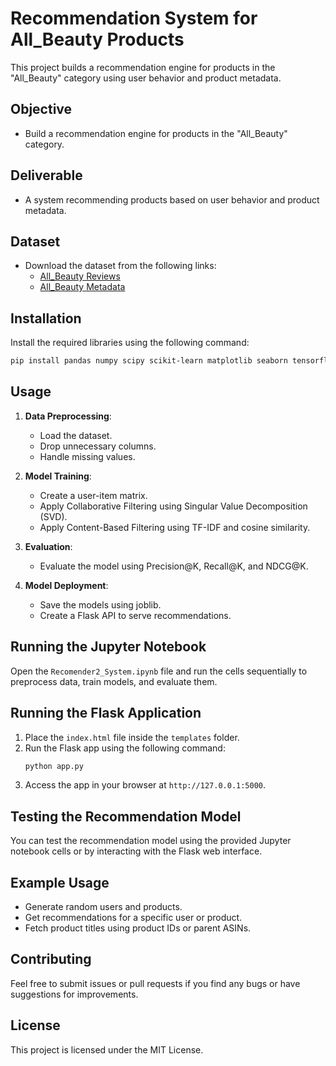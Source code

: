 # Recommendation System for All_Beauty Products

This project builds a recommendation engine for products in the "All_Beauty" category using user behavior and product metadata.

## Objective
- Build a recommendation engine for products in the "All_Beauty" category.

## Deliverable
- A system recommending products based on user behavior and product metadata.

## Dataset
- Download the dataset from the following links:
  - [All_Beauty Reviews](https://mcauleylab.ucsd.edu/public_datasets/data/amazon_2023/raw/review_categories/All_Beauty.jsonl.gz)
  - [All_Beauty Metadata](https://mcauleylab.ucsd.edu/public_datasets/data/amazon_2023/raw/meta_categories/meta_All_Beauty.jsonl.gz)

## Installation
Install the required libraries using the following command:
```bash
pip install pandas numpy scipy scikit-learn matplotlib seaborn tensorflow flask
```

## Usage
1. **Data Preprocessing**:
   - Load the dataset.
   - Drop unnecessary columns.
   - Handle missing values.

2. **Model Training**:
   - Create a user-item matrix.
   - Apply Collaborative Filtering using Singular Value Decomposition (SVD).
   - Apply Content-Based Filtering using TF-IDF and cosine similarity.

3. **Evaluation**:
   - Evaluate the model using Precision@K, Recall@K, and NDCG@K.

4. **Model Deployment**:
   - Save the models using joblib.
   - Create a Flask API to serve recommendations.

## Running the Jupyter Notebook
Open the `Recomender2_System.ipynb` file and run the cells sequentially to preprocess data, train models, and evaluate them.

## Running the Flask Application
1. Place the `index.html` file inside the `templates` folder.
2. Run the Flask app using the following command:
   ```bash
   python app.py
   ```
3. Access the app in your browser at `http://127.0.0.1:5000`.

## Testing the Recommendation Model
You can test the recommendation model using the provided Jupyter notebook cells or by interacting with the Flask web interface.

## Example Usage
- Generate random users and products.
- Get recommendations for a specific user or product.
- Fetch product titles using product IDs or parent ASINs.

## Contributing
Feel free to submit issues or pull requests if you find any bugs or have suggestions for improvements.

## License
This project is licensed under the MIT License.
